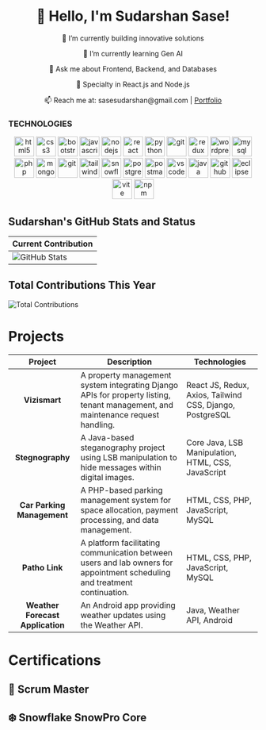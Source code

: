 
  <h1 align="center">👋 Hello, I'm Sudarshan Sase!</h1>



<p align="center">
  🔭 I’m currently building innovative solutions
</p>
<p align="center">
  🌱 I’m currently learning Gen AI
</p>
<p align="center">
  💬 Ask me about Frontend, Backend, and Databases
</p>
<p align="center">
  🔧 Specialty in React.js and Node.js
</p>
<p align="center">
  📫 Reach me at: sasesudarshan@gmail.com | <a href="https://yourportfolio.com" target="_blank">Portfolio</a>
</p>

### TECHNOLOGIES

<p align="center">
  <img src="https://cdn.jsdelivr.net/gh/devicons/devicon/icons/html5/html5-original.svg" height="40" width="40" alt="html5" />
  <img src="https://cdn.jsdelivr.net/gh/devicons/devicon/icons/css3/css3-original.svg" height="40" width="40" alt="css3" />
  <img src="https://cdn.jsdelivr.net/gh/devicons/devicon/icons/bootstrap/bootstrap-original.svg" height="40" width="40" alt="bootstrap" />
  <img src="https://cdn.jsdelivr.net/gh/devicons/devicon/icons/javascript/javascript-original.svg" height="40" width="40" alt="javascript" />
  <img src="https://cdn.jsdelivr.net/gh/devicons/devicon/icons/nodejs/nodejs-original.svg" height="40" width="40" alt="nodejs" />
  <img src="https://cdn.jsdelivr.net/gh/devicons/devicon/icons/react/react-original.svg" height="40" width="40" alt="react" />
  <img src="https://cdn.jsdelivr.net/gh/devicons/devicon/icons/python/python-original.svg" height="40" width="40" alt="python" />
  <img src="https://cdn.jsdelivr.net/gh/devicons/devicon/icons/git/git-original.svg" height="40" width="40" alt="git" />
  <img src="https://cdn.jsdelivr.net/gh/devicons/devicon/icons/redux/redux-original.svg" height="40" width="40" alt="redux" />
  <img src="https://cdn.jsdelivr.net/gh/devicons/devicon/icons/wordpress/wordpress-original.svg" height="40" width="40" alt="wordpress" />
  <img src="https://cdn.jsdelivr.net/gh/devicons/devicon/icons/mysql/mysql-original.svg" height="40" width="40" alt="mysql" />
  <img src="https://cdn.jsdelivr.net/gh/devicons/devicon/icons/php/php-original.svg" height="40" width="40" alt="php" />
  <img src="https://cdn.jsdelivr.net/gh/devicons/devicon/icons/mongodb/mongodb-original.svg" height="40" width="40" alt="mongodb" />
  <img src="https://cdn.jsdelivr.net/gh/devicons/devicon/icons/git/git-original.svg" height="40" width="40" alt="git" />
  <img src="https://www.vectorlogo.zone/logos/tailwindcss/tailwindcss-icon.svg" height="40" width="40" alt="tailwind" />
  <img src="https://www.vectorlogo.zone/logos/snowflake/snowflake-icon.svg" height="40" width="40" alt="snowflake" />
  <img src="https://cdn.jsdelivr.net/gh/devicons/devicon/icons/postgresql/postgresql-original.svg" height="40" width="40" alt="postgresql" />
  <img src="https://cdn.jsdelivr.net/gh/devicons/devicon/icons/postman/postman-original.svg" height="40" width="40" alt="postman" />
  <img src="https://cdn.jsdelivr.net/gh/devicons/devicon/icons/visualstudio/visualstudio-plain.svg" height="40" width="40" alt="vscode" />
  <img src="https://cdn.jsdelivr.net/gh/devicons/devicon/icons/java/java-original.svg" height="40" width="40" alt="java" />
  <img src="https://cdn.jsdelivr.net/gh/devicons/devicon/icons/github/github-original.svg" height="40" width="40" alt="github" />
  <img src="https://cdn.jsdelivr.net/gh/devicons/devicon/icons/eclipse/eclipse-original.svg" height="40" width="40" alt="eclipse" />
  <img src="https://cdn.jsdelivr.net/gh/devicons/devicon/icons/vitejs/vitejs-original.svg" height="40" width="40" alt="vite" />
  <img src="https://cdn.jsdelivr.net/gh/devicons/devicon/icons/npm/npm-original-wordmark.svg" height="40" width="40" alt="npm" />
</p>

## Sudarshan's GitHub Stats and Status


| **Current Contribution** |
|--------------------------|
| ![GitHub Stats](https://github-readme-stats.vercel.app/api?username=SaseSudarshan&show_icons=true&count_private=true&hide_title=true) |


## Total Contributions This Year


![Total Contributions](https://github-readme-stats.vercel.app/api/top-langs/?username=SaseSudarshan&layout=compact&show_icons=true&hide_title=true)


# **Projects**


| **Project**               | **Description**                                                                                   | **Technologies**                             |
|:--------------------------:|---------------------------------------------------------------------------------------------------|----------------------------------------------|
| **Vizismart**              | A property management system integrating Django APIs for property listing, tenant management, and maintenance request handling. | React JS, Redux, Axios, Tailwind CSS, Django, PostgreSQL |
| **Stegnography**           | A Java-based steganography project using LSB manipulation to hide messages within digital images.  | Core Java, LSB Manipulation, HTML, CSS, JavaScript |
| **Car Parking Management** | A PHP-based parking management system for space allocation, payment processing, and data management. | HTML, CSS, PHP, JavaScript, MySQL            |
| **Patho Link**             | A platform facilitating communication between users and lab owners for appointment scheduling and treatment continuation. | HTML, CSS, PHP, JavaScript, MySQL            |
| **Weather Forecast Application** | An Android app providing weather updates using the Weather API.                              | Java, Weather API, Android                   |


# Certifications

## 🏅 Scrum Master  
## ❄️ Snowflake SnowPro Core  

